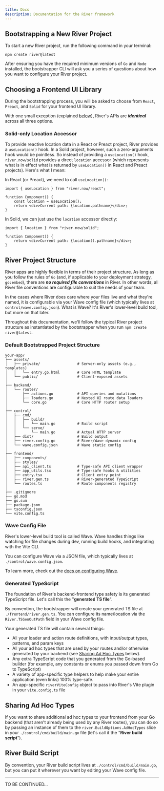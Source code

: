 ```yaml
---
title: Docs
description: Documentation for the River framework
---
```


## Bootstrapping a New River Project

To start a new River project, run the following command in your terminal:

`npm create river@latest`

After ensuring you have the required minimum versions of `Go` and `Node`
installed, the bootstrapper CLI will ask you a series of questions about how you
want to configure your River project.

## Choosing a Frontend UI Library

During the bootstrapping process, you will be asked to choose from `React`,
`Preact`, and `Solid` for your frontend UI library.

With one small exception (explained [below](#solid-only-location-accessor)),
River's APIs are **_identical_** across all three options.

### Solid-only Location Accessor

To provide reactive location data in a React or Preact project, River provides a
`useLocation()` hook. In a Solid project, however, such a zero-arguments hook
would be pointless. So instead of providing a `useLocation()` hook,
`river.now/solid` provides a direct `location` accessor (which represents what
is in effect what is returned by `useLocation()` in React and Preact projects).
Here's what I mean:

In React (or Preact), we need to call `useLocation()`:

```tsx
import { useLocation } from "river.now/react";

function Component() {
	const location = useLocation();
	return <div>Current path: {location.pathname}</div>;
}
```

In Solid, we can just use the `location` accessor directly:

```tsx
import { location } from "river.now/solid";

function Component() {
	return <div>Current path: {location().pathname}</div>;
}
```

## River Project Structure

River apps are highly flexible in terms of their project structure. As long as
you follow the rules of `Go` (and, if applicable to your deployment strategy,
`go:embed`), there are **_no required file conventions_** in River. In other
words, all River file conventions are configurable to suit the needs of your
team.

In the cases where River does care where your files live and what they're named,
it is configurable via your Wave config file (which typically lives at
`control/wave.config.json`). What is Wave? It's River's lower-level build tool,
but more on that later.

Throughout this documentation, we'll follow the typical River project structure
as instantiated by the bootstrapper when you run `npm create river@latest`.

### Default Bootstrapped Project Structure

```
your-app/
├── assets/
│   ├── private/                 # Server-only assets (e.g., templates)
│   │   └── entry.go.html        # Core HTML template
│   └── public/                  # Client-exposed assets
│
├── backend/
│   └── router/
│       ├── actions.go           # API queries and mutations
│       ├── loaders.go           # Nested UI route data loaders
│       └── core.go              # Core HTTP router setup
│
├── control/
│   ├── cmd/
│   │   ├── build/
│   │   │   └── main.go          # Build script
│   │   └── serve/
│   │       └── main.go          # Actual HTTP server
│   ├── dist/                    # Build output
│   ├── river.config.go          # River/Wave dynamic config
│   └── wave.config.json         # Wave static config
│
├── frontend/
│   ├── components/
│   ├── styles/
│   ├── api_client.ts            # Type-safe API client wrapper
│   ├── app_utils.tsx            # Type-safe hooks & utilities
│   ├── entry.tsx                # Client entry point
│   ├── river.gen.ts             # River-generated TypeScript
│   └── routes.ts                # Route components registry
│
├── .gitignore
├── go.mod
├── go.sum
├── package.json
├── tsconfig.json
└── vite.config.ts
```

### Wave Config File

River's lower-level build tool is called Wave. Wave handles things like watching
for file changes during dev, running build hooks, and integrating with the Vite
CLI.

You can configure Wave via a JSON file, which typically lives at
`./control/wave.config.json`.

To learn more, check out the
[docs on configuring Wave](/docs/advanced/configuring-wave).

### Generated TypeScript

The foundation of River's backend-frontend type safety is its generated
TypeScript file. Let's call this the "**generated TS file**".

By convention, the bootstrapper will create your generated TS file at
`./frontend/river.gen.ts`. You can configure its name/location via the
`River.TSGenOutPath` field in your Wave config file.

Your generated TS file will contain several things:

- All your loader and action route definitions, with input/output types,
  patterns, and param keys
- All your ad hoc types that are used by your routes and/or otherwise generated
  by your backend (see [Sharing Ad Hoc Types](#sharing-ad-hoc-types) below).
- Any extra TypeScript code that you generated from the Go-based builder (for
  example, any constants or enums you passed down from Go to TypeScript)
- A variety of app-specific type helpers to help make your entire application
  (even links) 100% type-safe.
- An app-specific `riverViteConfig` object to pass into River's Vite plugin in
  your `vite.config.ts` file

## Sharing Ad Hoc Types

If you want to share additional ad hoc types to your frontend from your Go
backend (that aren't already being used by any River routes), you can do so by
passing an instance of them to the `river.BuildOptions.AdHocTypes` slice in your
`./control/cmd/build/main.go` file (let's call it the "**River build script**").

## River Build Script

By convention, your River build script lives at `./control/cmd/build/main.go`,
but you can put it wherever you want by editing your Wave config file.

---

TO BE CONTINUED...
